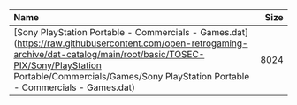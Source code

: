 |Name|Size|
|:---|---:|
|[Sony PlayStation Portable - Commercials - Games.dat](https://raw.githubusercontent.com/open-retrogaming-archive/dat-catalog/main/root/basic/TOSEC-PIX/Sony/PlayStation Portable/Commercials/Games/Sony PlayStation Portable - Commercials - Games.dat)|8024|
